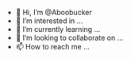 - 👋 Hi, I’m @Aboobucker
- 👀 I’m interested in ...
- 🌱 I’m currently learning ...
- 💞️ I’m looking to collaborate on ...
- 📫 How to reach me ...

<!---
Aboobucker/Aboobucker is a ✨ special ✨ repository because its `README.md` (this file) appears on your GitHub profile.
You can click the Preview link to take a look at your changes.
--->
